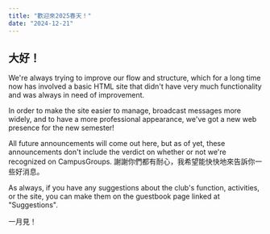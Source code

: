 ```yaml
---
title: "歡迎來2025春天！"
date: "2024-12-21"
---
```


## 大好！

We're always trying to improve our flow and structure, which for a long time now has involved a basic HTML site that didn't have very much functionality and was always in need of improvement.

In order to make the site easier to manage, broadcast messages more widely, and to have a more professional appearance, we've got a new web presence for the new semester!

All future announcements will come out here, but as of yet, these announcements don't include the verdict on whether or not we're recognized on CampusGroups. 謝謝你們都有耐心，我希望能快快地來告訴你一些好消息。

As always, if you have any suggestions about the club's function, activities, or the site, you can make them on the guestbook page linked at "Suggestions".

一月見！
